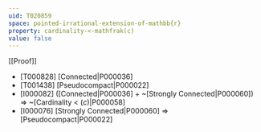 ```yaml
---
uid: T020859
space: pointed-irrational-extension-of-mathbb{r}
property: cardinality-<-mathfrak(c)
value: false
---
```

[[Proof]]

* [T000828] [Connected|P000036]
* [T001438] [Pseudocompact|P000022]
* [I000082] ([Connected|P000036] + ~[Strongly Connected|P000060]) => ~[Cardinality < $\mathfrak(c)$|P000058]
* [I000076] [Strongly Connected|P000060] => [Pseudocompact|P000022]

